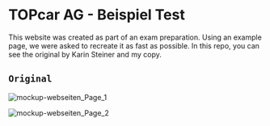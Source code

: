 # TOPcar AG - Beispiel Test
This website was created as part of an exam preparation.
Using an example page, we were asked to recreate it as fast as possible.
In this repo, you can see the original by Karin Steiner and my copy.

## `Original`
![mockup-webseiten_Page_1](https://github.com/H14d3n/TOPcar-AG---Beispiel-Test/assets/146072924/6154faf4-6144-4ddf-95af-90a9724b01cf)

![mockup-webseiten_Page_2](https://github.com/H14d3n/TOPcar-AG---Beispiel-Test/assets/146072924/657a3615-5f98-43f5-a6cf-6f9124ba9258)


